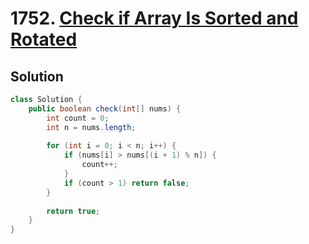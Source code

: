 # 1752. [Check if Array Is Sorted and Rotated](https://leetcode.com/problems/check-if-array-is-sorted-and-rotated/description/?envType=daily-question&envId=2025-02-02)

## Solution

```java
class Solution {
    public boolean check(int[] nums) {
        int count = 0;
        int n = nums.length;
        
        for (int i = 0; i < n; i++) {
            if (nums[i] > nums[(i + 1) % n]) {
                count++;
            }
            if (count > 1) return false; 
        }
        
        return true;
    }
}
```
